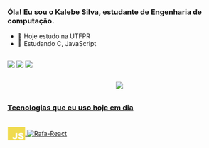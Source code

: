 ### Óla! Eu sou o Kalebe Silva, estudante de Engenharia de computação.

- 🔭 Hoje estudo na UTFPR
- 🌱 Estudando C, JavaScript

##

<div> 
  <a href="https://www.linkedin.com/in/kalebe-exe/" target="_blank"><img src="https://img.shields.io/badge/-LinkedIn-%230077B5?style=for-the-badge&logo=linkedin&logoColor=white" target="_blank"></a>
  <a href = "mailto:kalebesilvanascimento@gmail.com"><img src="https://img.shields.io/badge/-Gmail-%23333?style=for-the-badge&logo=gmail&logoColor=white" target="_blank"></a> 
  <a href="https://instagram.com/kalebe.exe/"><img src="https://img.shields.io/badge/-Instagram-%23E4405F?style=for-the-badge&logo=instagram&logoColor=white" target="_blank"></a> 
 </div>

##
<div>
<div align="center">
  <a href="https://github.com/SrKalebe">
  <img height="150em" src="https://github-readme-stats.vercel.app/api?username=SrKalebe&show_icons=true&theme=dark&include_all_commits=true&count_private=true"/>
</div>

##
### Tecnologias que eu uso hoje em dia 

<div>
<div style="display: inline_block"><br>
  <img align="center" alt="Rafa-Js" height="30" width="40" src="https://raw.githubusercontent.com/devicons/devicon/master/icons/javascript/javascript-plain.svg">
  <img align="center" alt="Rafa-React" height="30" width="40" src="https://cdn.jsdelivr.net/gh/devicons/devicon/icons/c/c-original.svg">
</div>

